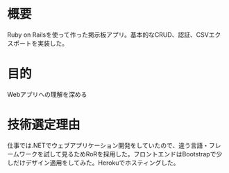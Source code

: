 # 概要
Ruby on Railsを使って作った掲示板アプリ。基本的なCRUD、認証、CSVエクスポートを実装した。

# 目的
Webアプリへの理解を深める

# 技術選定理由
仕事では.NETでウェブアプリケーション開発をしていたので、違う言語・フレームワークを試して見るためRoRを採用した。フロントエンドはBootstrapで少しだけデザイン適用をしてみた。Herokuでホスティングした。



